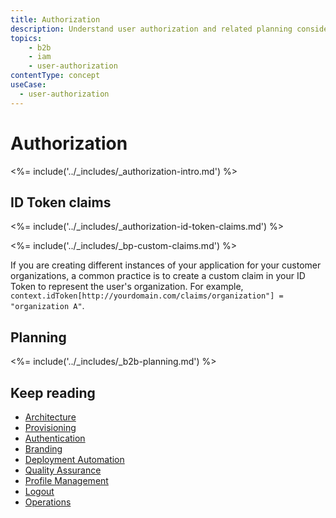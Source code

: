 ```yaml
---
title: Authorization
description: Understand user authorization and related planning considerations for your B2C implementation.
topics:
    - b2b
    - iam
    - user-authorization
contentType: concept
useCase:
  - user-authorization
---
```

# Authorization

<%= include('../_includes/_authorization-intro.md') %>

## ID Token claims 

<%= include('../_includes/_authorization-id-token-claims.md') %>

<%= include('../_includes/_bp-custom-claims.md') %>

If you are creating different instances of your application for your customer organizations, a common practice is to create a custom claim in your ID Token to represent the user's organization. For example, `context.idToken[http://yourdomain.com/claims/organization"] = "organization A"`.

## Planning

<%= include('../_includes/_b2b-planning.md') %>

## Keep reading

* [Architecture](/architecture-scenarios/b2b/b2b-architecture)
* [Provisioning](/architecture-scenarios/b2b/b2b-provisioning)
* [Authentication](/architecture-scenarios/b2b/b2b-authentication)
* [Branding](/architecture-scenarios/b2b/b2b-branding)
* [Deployment Automation](/architecture-scenarios/b2b/b2b-deployment)
* [Quality Assurance](/architecture-scenarios/b2b/b2b-qa)
* [Profile Management](/architecture-scenarios/b2b/b2b-profile-mgmt)
* [Logout](/architecture-scenarios/b2b/b2b-logout)
* [Operations](/architecture-scenarios/b2b/b2b-operations)
